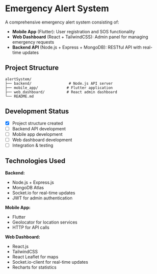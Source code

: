 # Emergency Alert System

A comprehensive emergency alert system consisting of:
- **Mobile App** (Flutter): User registration and SOS functionality
- **Web Dashboard** (React + TailwindCSS): Admin panel for managing emergency requests
- **Backend API** (Node.js + Express + MongoDB): RESTful API with real-time updates

## Project Structure

```
alertSystem/
├── backend/                 # Node.js API server
├── mobile_app/             # Flutter application  
├── web_dashboard/          # React admin dashboard
└── README.md
```

## Development Status

- [x] Project structure created
- [ ] Backend API development
- [ ] Mobile app development
- [ ] Web dashboard development
- [ ] Integration & testing

## Technologies Used

**Backend:**
- Node.js + Express.js
- MongoDB Atlas
- Socket.io for real-time updates
- JWT for admin authentication

**Mobile App:**
- Flutter
- Geolocator for location services
- HTTP for API calls

**Web Dashboard:**
- React.js
- TailwindCSS
- React Leaflet for maps
- Socket.io-client for real-time updates
- Recharts for statistics
